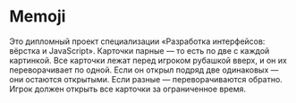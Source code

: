 # Memoji
Это дипломный проект специализации «Разработка интерфейсов: вёрстка и JavaScript». 
Карточки парные — то есть по две с каждой картинкой. Все карточки лежат перед игроком рубашкой вверх, и он их переворачивает по одной. 
Если он открыл подряд две одинаковых — они остаются открытыми. Если разные — переворачиваются обратно. 
Игрок должен открыть все карточки за ограниченное время.
